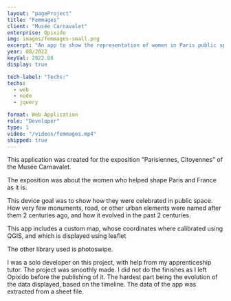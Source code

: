 ```yaml
---
layout: "pageProject"
title: "Femmages"
client: "Musée Carnavalet"
enterprise: Opixido
img: images/femmages-small.png
excerpt: "An app to show the representation of women in Paris public space."
year: 08/2022
keyVal: 2022.08
display: true

tech-label: "Techs:"
techs:
  - web
  - node
  - jquery

format: Web Application
role: "Developer"
type: 1
video: "/videos/femmages.mp4"
shipped: true
---
```


<p>This application was created for the exposition "Parisiennes, Citoyennes" of the Musée Carnavalet.</p>
<p>The exposition was about the women who helped shape Paris and France as it is.</p>
<p>This device goal was to show how they were celebrated in public space. How very few monuments, road, or other urban elements were named after them 2 centuries ago, and how it evolved in the past 2 centuries.</p>
<p>This app includes a custom map, whose coordinates where calibrated using QGIS, and which is displayed using leaflet</p>
<p>The other library used is photoswipe.</p>
<p>I was a solo developer on this project, with help from my apprenticeship tutor. The project was smoothly made. I did not do the finishes as I left Opixido before the publishing of it.
The hardest part being the evolution of the data displayed, based on the timeline. The data of the app was extracted from a sheet file.</p>

